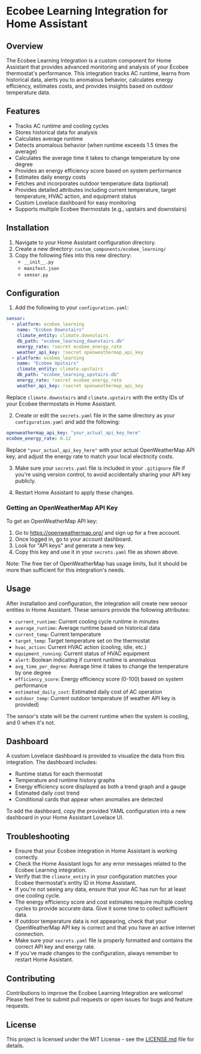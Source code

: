 # Ecobee Learning Integration for Home Assistant

## Overview

The Ecobee Learning Integration is a custom component for Home Assistant that provides advanced monitoring and analysis of your Ecobee thermostat's performance. This integration tracks AC runtime, learns from historical data, alerts you to anomalous behavior, calculates energy efficiency, estimates costs, and provides insights based on outdoor temperature data.

## Features

- Tracks AC runtime and cooling cycles
- Stores historical data for analysis
- Calculates average runtime
- Detects anomalous behavior (when runtime exceeds 1.5 times the average)
- Calculates the average time it takes to change temperature by one degree
- Provides an energy efficiency score based on system performance
- Estimates daily energy costs
- Fetches and incorporates outdoor temperature data (optional)
- Provides detailed attributes including current temperature, target temperature, HVAC action, and equipment status
- Custom Lovelace dashboard for easy monitoring
- Supports multiple Ecobee thermostats (e.g., upstairs and downstairs)

## Installation

1. Navigate to your Home Assistant configuration directory.
2. Create a new directory: `custom_components/ecobee_learning/`
3. Copy the following files into this new directory:
   - `__init__.py`
   - `manifest.json`
   - `sensor.py`

## Configuration

1. Add the following to your `configuration.yaml`:

```yaml
sensor:
  - platform: ecobee_learning
    name: "Ecobee Downstairs"
    climate_entity: climate.downstairs
    db_path: "ecobee_learning_downstairs.db"
    energy_rate: !secret ecobee_energy_rate
    weather_api_key: !secret openweathermap_api_key
  - platform: ecobee_learning
    name: "Ecobee Upstairs"
    climate_entity: climate.upstairs
    db_path: "ecobee_learning_upstairs.db"
    energy_rate: !secret ecobee_energy_rate
    weather_api_key: !secret openweathermap_api_key
```

Replace `climate.downstairs` and `climate.upstairs` with the entity IDs of your Ecobee thermostats in Home Assistant.

2. Create or edit the `secrets.yaml` file in the same directory as your `configuration.yaml` and add the following:

```yaml
openweathermap_api_key: "your_actual_api_key_here"
ecobee_energy_rate: 0.12
```

Replace `"your_actual_api_key_here"` with your actual OpenWeatherMap API key, and adjust the energy rate to match your local electricity costs.

3. Make sure your `secrets.yaml` file is included in your `.gitignore` file if you're using version control, to avoid accidentally sharing your API key publicly.

4. Restart Home Assistant to apply these changes.

### Getting an OpenWeatherMap API Key

To get an OpenWeatherMap API key:

1. Go to https://openweathermap.org/ and sign up for a free account.
2. Once logged in, go to your account dashboard.
3. Look for "API keys" and generate a new key.
4. Copy this key and use it in your `secrets.yaml` file as shown above.

Note: The free tier of OpenWeatherMap has usage limits, but it should be more than sufficient for this integration's needs.

## Usage

After installation and configuration, the integration will create new sensor entities in Home Assistant. These sensors provide the following attributes:

- `current_runtime`: Current cooling cycle runtime in minutes
- `average_runtime`: Average runtime based on historical data
- `current_temp`: Current temperature
- `target_temp`: Target temperature set on the thermostat
- `hvac_action`: Current HVAC action (cooling, idle, etc.)
- `equipment_running`: Current status of HVAC equipment
- `alert`: Boolean indicating if current runtime is anomalous
- `avg_time_per_degree`: Average time it takes to change the temperature by one degree
- `efficiency_score`: Energy efficiency score (0-100) based on system performance
- `estimated_daily_cost`: Estimated daily cost of AC operation
- `outdoor_temp`: Current outdoor temperature (if weather API key is provided)

The sensor's state will be the current runtime when the system is cooling, and 0 when it's not.

## Dashboard

A custom Lovelace dashboard is provided to visualize the data from this integration. The dashboard includes:

- Runtime status for each thermostat
- Temperature and runtime history graphs
- Energy efficiency score displayed as both a trend graph and a gauge
- Estimated daily cost trend
- Conditional cards that appear when anomalies are detected

To add the dashboard, copy the provided YAML configuration into a new dashboard in your Home Assistant Lovelace UI.

## Troubleshooting

- Ensure that your Ecobee integration in Home Assistant is working correctly.
- Check the Home Assistant logs for any error messages related to the Ecobee Learning integration.
- Verify that the `climate_entity` in your configuration matches your Ecobee thermostat's entity ID in Home Assistant.
- If you're not seeing any data, ensure that your AC has run for at least one cooling cycle.
- The energy efficiency score and cost estimates require multiple cooling cycles to provide accurate data. Give it some time to collect sufficient data.
- If outdoor temperature data is not appearing, check that your OpenWeatherMap API key is correct and that you have an active internet connection.
- Make sure your `secrets.yaml` file is properly formatted and contains the correct API key and energy rate.
- If you've made changes to the configuration, always remember to restart Home Assistant.

## Contributing

Contributions to improve the Ecobee Learning Integration are welcome! Please feel free to submit pull requests or open issues for bugs and feature requests.

## License

This project is licensed under the MIT License - see the [LICENSE.md](LICENSE.md) file for details.
